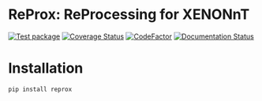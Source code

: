 # ReProx: ReProcessing for XENONnT
[![Test package](https://github.com/XENONnT/reprox/actions/workflows/pytest.yml/badge.svg?branch=master)](https://github.com/XENONnT/reprox/actions/workflows/pytest.yml)
[![Coverage Status](https://coveralls.io/repos/github/XENONnT/reprox/badge.svg?branch=master)](https://coveralls.io/github/XENONnT/reprox?branch=master)
[![CodeFactor](https://www.codefactor.io/repository/github/xenonnt/reprox/badge)](https://www.codefactor.io/repository/github/xenonnt/reprox)
[![Documentation Status](https://readthedocs.org/projects/reprox/badge/?version=latest)](https://reprox.readthedocs.io/en/latest/?badge=latest)
      

# Installation

```bash
pip install reprox
```

